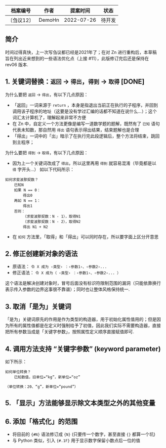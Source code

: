 | 档案编号| 作者| 提案时间 | 状态 |
|:----:|:----:|:----:|:----:|
|〔刍议12〕| DemoHn | 2022-07-26 | 待开发 |

## 简介

时间过得真快，上一次写刍议都已经是2021年了；在对 Zn 进行重构后，本草稿旨在列出近来想到的一些语法优化点（上接 #11），此版修订完后还是保持在 rev06 版本.

## 1. 关键词替换：`返回` -> `得出`，`得到` -> `取得` [DONE]

为什么要把 `返回` -> `得出`，有以下几点原因：
  - 「返回」一词来源于 `return` ，本身是指退出当前正在执行的子程序，并回到调用该子程序的地址（这要是没有学过汇编的话都不知道在说什么...）；这个词汇太计算机了，理解起来非常不方便
  - 在 Zn 中，自定义一个方法更像是编写一道数学题的题解，既然有了 `已知` 语句代表未知数，那自然用 `得出` 语句表示得出结果，结束题解也是合理
  - 「得出」一词中的「出」暗示了在执行完此段逻辑后，整个方法将结束，跳回到主程序；

为什么要把 `得到` -> `取得`，有以下几点原因：
  - 因为上一个关键词改成了 `得出`，所以这里再用 `得到` 就容易混淆（毕竟都是以 `得` 字开头...） 
  如以下代码所示：

```zn
如何求斐波那契数？
    已知N
    如果 N == 0：
        得出0
    再如 N == 1：
        得出1
    否则：        
        （求斐波那契数：N - 1），取得N1
        （求斐波那契数：N - 2），取得N2        
        得出 N1 + N2
```

  - 在 `如何` 方法里，「取得」和「得出」可以同时存在，所以要字面上区分开意思
 
## 2. 修正创建新对象的语法

- 原语法： `令 X 成为 ‹类型› ：‹参数1›、‹参数2›...`
- 修正语法： `令 X 成为（ ‹类型› ：‹参数1›、‹参数2›... ）`

这个语法是解决创建对象时，冒号后面没有标识符限制范围的漏洞（只能依靠换行表示传入参数的边界这事很不靠谱）；同时也让整体风格保持统一.

## 3. 取消「是为」关键词

「是为」关键词原先的作用是作为类型的构造器，用于初始化属性值用的；但是因为所有的属性值都是在定义时强制给予了初值，因此我们实际不需要构造器，直接把所有参数当成是「关键字参数」，按照属性定义顺序直接赋值即可.

## 4. 调用方法支持 “关键字参数” (keyword parameter)


如下所示：

```zn
如何单位转换？
    已知数值，旧单位=“kg”，新单位=“oz”

（单位转换：20、“g”，新单位=“pound”）
```

## 5. 「显示」方法能够显示除文本类型之外的其他变量

## 6. 添加「格式化」的范围

  - 将目前的 `{#N}` 语法修订成 `{N}` (只要传一个数字，甚至直接 `{}` 都算一个坑)
  - 与 Python 类似，引入 `{#.1F}` 用于显示数字保留小数点后一位的值
